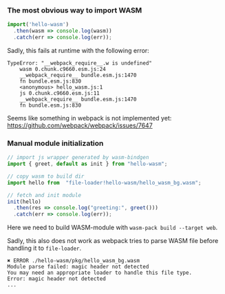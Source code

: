 
### The most obvious way to import WASM

```JavaScript
import('hello-wasm')
  .then(wasm => console.log(wasm))
  .catch(err => console.log(err));
```

Sadly, this fails at runtime with the following error:

```
TypeError: "__webpack_require__.w is undefined"
    wasm 0.chunk.c9660.esm.js:24
    __webpack_require__ bundle.esm.js:1470
    fn bundle.esm.js:830
    <anonymous> hello_wasm.js:1
    js 0.chunk.c9660.esm.js:11
    __webpack_require__ bundle.esm.js:1470
    fn bundle.esm.js:830
```

Seems like something in webpack is not implemented yet: https://github.com/webpack/webpack/issues/7647


### Manual module initialization

```JavaScript
// import js wrapper generated by wasm-bindgen
import { greet, default as init } from "hello-wasm";

// copy wasm to build dir
import hello from  "file-loader!hello-wasm/hello_wasm_bg.wasm";

// fetch and init module
init(hello)
  .then(res => console.log("greeting:", greet()))
  .catch(err => console.log(err));
```

Here we need to build WASM-module with `wasm-pack build --target web`.

Sadly, this also does not work as webpack tries to parse WASM file before
handling it to `file-loader`.

```
✖ ERROR ./hello-wasm/pkg/hello_wasm_bg.wasm
Module parse failed: magic header not detected
You may need an appropriate loader to handle this file type.
Error: magic header not detected
...
```

